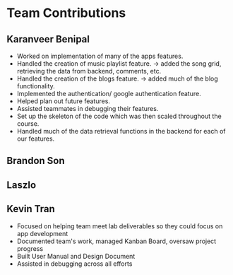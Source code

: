 # Team Contributions


## Karanveer Benipal
- Worked on implementation of many of the apps features.
- Handled the creation of music playlist feature. -> added the song grid, retrieving the data from backend, comments, etc.
- Handled the creation of the blogs feature. -> added much of the blog functionality. 
- Implemented the authentication/ google authentication feature.
- Helped plan out future features.
- Assisted teammates in debugging their features.
- Set up the skeleton of the code which was then scaled throughout the course.
- Handled much of the data retrieval functions in the backend for each of our features.

## Brandon Son


## Laszlo


## Kevin Tran

- Focused on helping team meet lab deliverables so they could focus on app development
- Documented team's work, managed Kanban Board, oversaw project progress
- Built User Manual and Design Document
- Assisted in debugging across all efforts
